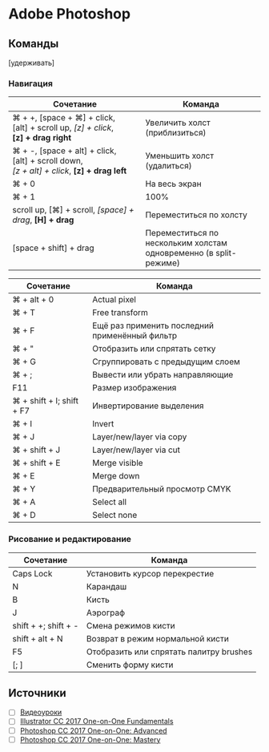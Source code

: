 # Adobe Photoshop


## Команды

[удерживать]

### Навигация

Сочетание | Команда
--------- | -------
⌘ + +, [space + ⌘] + click, [alt] + scroll up, _[z] + click_, __[z] + drag right__ | Увеличить холст (приблизиться)
⌘ + -, [space + alt] + click, [alt] + scroll down, _[z + alt] + click_, __[z] + drag left__ | Уменьшить холст (удалиться)
⌘ + 0 | На весь экран
⌘ + 1 | 100%
scroll up, [⌘] + scroll, _[space] + drag_, __[H] + drag__ | Переместиться по холсту
[space + shift] + drag | Переместиться по нескольким холстам одновременно (в split-режиме)

Сочетание | Команда
--------- | -------
⌘ + alt + 0 | Actual pixel
⌘ + T | Free transform
⌘ + F | Ещё раз применить последний применённый фильтр
⌘ + " | Отобразить или спрятать сетку
⌘ + G | Сгруппировать с предыдущим слоем
⌘ + ; | Вывести или убрать направляющие
F11 | Размер изображения
⌘ + shift + I; shift + F7 | Инвертирование выделения
⌘ + I | Invert
⌘ + J | Layer/new/layer via copy
⌘ + shift + J | Layer/new/layer via cut
⌘ + shift + E | Merge visible
⌘ + E | Merge down
⌘ + Y | Предварительный просмотр CMYK
⌘ + A | Select all
⌘ + D | Select none

### Рисование и редактирование

Сочетание | Команда
--------- | -------
Caps Lock | Установить курсор перекрестие
N | Карандаш
B | Кисть
J | Аэрограф
shift + +; shift + - | Смена режимов кисти
shift + alt + N | Возврат в режим нормальной кисти
F5 | Отобразить или спрятать палитру brushes
[; ] | Сменить форму кисти

## Источники
- [ ] [Видеоуроки](https://vk.com/videos-79901615)
- [ ] [Illustrator CC 2017 One-on-One Fundamentals](https://www.lynda.com/Illustrator-tutorials/Illustrator-CC-2017-One-One-Fundamentals/497773-2.html)
- [ ] [Photoshop CC 2017 One-on-One: Advanced](https://www.lynda.com/Photoshop-tutorials/Photoshop-CC-2017-One-One-Advanced/497775-2.html)
- [ ] [Photoshop CC 2017 One-on-One: Mastery](https://www.lynda.com/Design-tutorials/Photoshop-CC-2017-One-One-Mastery/497777-2.html)